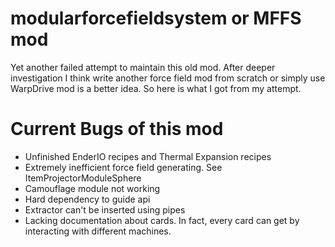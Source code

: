 # modularforcefieldsystem or MFFS mod
Yet another failed attempt to maintain this old mod. After deeper investigation I think write another force field mod from scratch or simply use WarpDrive mod is a better idea. So here is what I got from my attempt.
# Current Bugs of this mod
- Unfinished EnderIO recipes and Thermal Expansion recipes
- Extremely inefficient force field generating. See ItemProjectorModuleSphere
- Camouflage module not working
- Hard dependency to guide api
- Extractor can't be inserted using pipes
- Lacking documentation about cards. In fact, every card can get by interacting with different machines.
